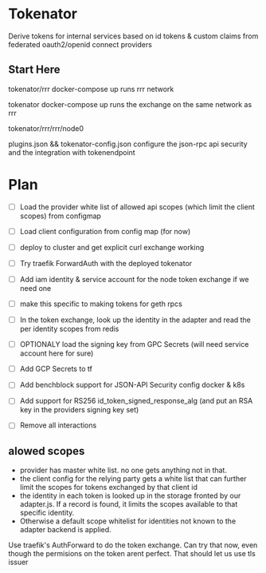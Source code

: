 # Tokenator

Derive tokens for internal services based on id tokens & custom claims from federated oauth2/openid connect providers

## Start Here

tokenator/rrr docker-compose up
runs rrr network

tokenator docker-compose up
runs the exchange on the same network as rrr

tokenator/rrr/rrr/node0

plugins.json && tokenator-config.json configure the json-rpc api security and the integration with tokenendpoint

# Plan

* [ ] Load the provider white list of allowed api scopes (which limit the client scopes) from configmap
* [ ] Load client configuration from config map (for now)
* [ ] deploy to cluster and get explicit curl exchange working
* [ ] Try traefik ForwardAuth with the deployed tokenator
* [ ] Add iam identity & service account for the node token exchange if we need one
* [ ] make this specific to making tokens for geth rpcs
* [ ] In the token exchange, look  up the identity in the adapter and read the per identity scopes from redis
* [ ] OPTIONALY load the signing key from GPC Secrets (will need service account here for sure)
* [ ] Add GCP Secrets to tf
* [ ] Add benchblock support for JSON-API Security config docker & k8s
* [ ] Add support for RS256 id_token_signed_response_alg (and put an RSA key in the providers signing key set)
* [ ] Remove all interactions


## alowed scopes

* provider has master white list. no one gets anything not in that.
* the client config for the relying party gets a white list that can further limit the scopes for tokens exchanged by that client id
* the identity in each token is looked up in the storage fronted by our adapter.js. If a record is found, it limits the scopes available to that specific identity.
* Otherwise a default scope whitelist for identities not known to the adapter backend is applied.


Use traefik's AuthForward to do the token exchange. Can try that now, even
though the permisions on the token arent perfect. That should let us use tls
issuer